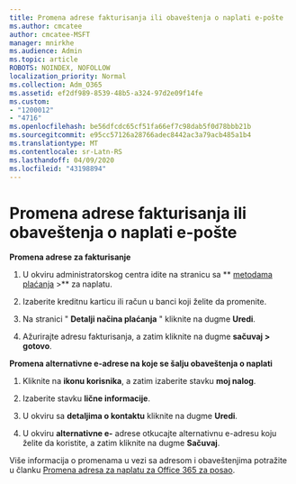 ```yaml
---
title: Promena adrese fakturisanja ili obaveštenja o naplati e-pošte
ms.author: cmcatee
author: cmcatee-MSFT
manager: mnirkhe
ms.audience: Admin
ms.topic: article
ROBOTS: NOINDEX, NOFOLLOW
localization_priority: Normal
ms.collection: Adm_O365
ms.assetid: ef2df989-8539-48b5-a324-97d2e09f14fe
ms.custom:
- "1200012"
- "4716"
ms.openlocfilehash: be56dfcdc65cf51fa66ef7c98dab5f0d78bbb21b
ms.sourcegitcommit: e95cc57126a28766adec8442ac3a79acb485a1b4
ms.translationtype: MT
ms.contentlocale: sr-Latn-RS
ms.lasthandoff: 04/09/2020
ms.locfileid: "43198894"
---
```

# <a name="change-billing-address-or-billing-email-notifications"></a>Promena adrese fakturisanja ili obaveštenja o naplati e-pošte

**Promena adrese za fakturisanje**

1. U okviru administratorskog centra idite na stranicu sa ** [metodama plaćanja](https://go.microsoft.com/fwlink/p/?linkid=2018806) >** za naplatu.

2. Izaberite kreditnu karticu ili račun u banci koji želite da promenite.

3. Na stranici " **Detalji načina plaćanja** " kliknite na dugme **Uredi**.

4. Ažurirajte adresu fakturisanja, a zatim kliknite na dugme **sačuvaj > gotovo**.

**Promena alternativne e-adrese na koje se šalju obaveštenja o naplati** 

1. Kliknite na **ikonu korisnika**, a zatim izaberite stavku **moj nalog**.

2. Izaberite stavku **lične informacije**.

3. U okviru sa **detaljima o kontaktu** kliknite na dugme **Uredi**.

4. U okviru **alternativne e-** adrese otkucajte alternativnu e-adresu koju želite da koristite, a zatim kliknite na dugme **Sačuvaj**.

Više informacija o promenama u vezi sa adresom i obaveštenjima potražite u članku [Promena adresa za naplatu za Office 365 za posao](https://docs.microsoft.com/microsoft-365/commerce/billing-and-payments/change-your-billing-addresses?view=o365-worldwide).
